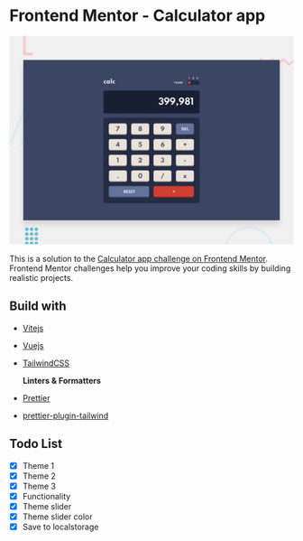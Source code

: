 # Frontend Mentor - Calculator app

![Design preview for the Calculator app coding challenge](./src/assets/design/desktop-preview.jpg)

This is a solution to the [Calculator app challenge on Frontend Mentor](https://www.frontendmentor.io/challenges/calculator-app-9lteq5N29). Frontend Mentor challenges help you improve your coding skills by building realistic projects. 

## Build with

- [Vitejs](http://vitejs.dev/)
- [Vuejs](https://vuejs.org/)
- [TailwindCSS](http://tailwindcss.com/)

  **Linters & Formatters**

- [Prettier](https://www.npmjs.com/package/prettier)
- [prettier-plugin-tailwind](https://www.npmjs.com/package/prettier-plugin-tailwind)

## Todo List 

- [x]  Theme 1
- [x]  Theme 2
- [x]  Theme 3
- [x]  Functionality
- [x]  Theme slider
- [x]  Theme slider color
- [x]  Save to localstorage